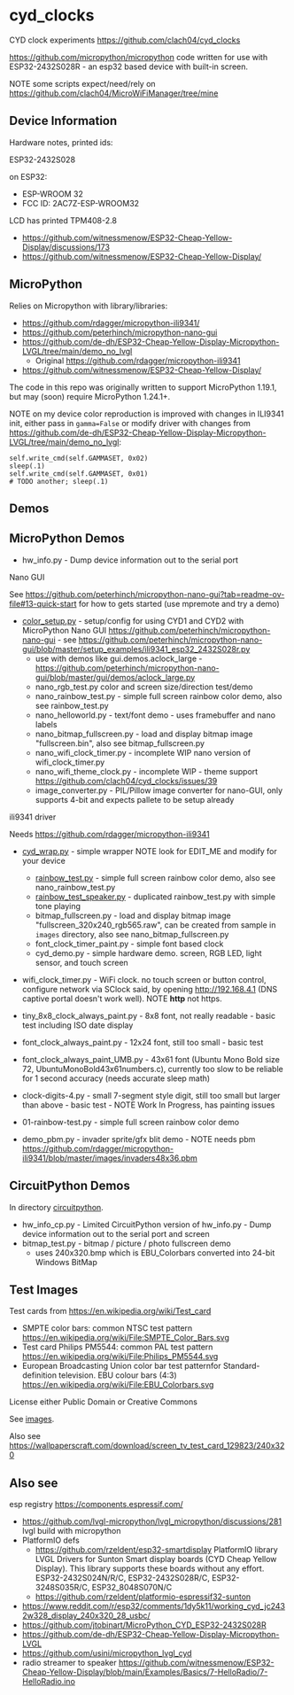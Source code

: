 # cyd_clocks

CYD clock experiments https://github.com/clach04/cyd_clocks

https://github.com/micropython/micropython code written for use with ESP32-2432S028R - an esp32 based device with built-in screen.

NOTE some scripts expect/need/rely on https://github.com/clach04/MicroWiFiManager/tree/mine

## Device Information

Hardware notes, printed ids:

ESP32-2432S028

on ESP32:
  * ESP-WROOM 32
  * FCC ID: 2AC7Z-ESP-WROOM32

LCD has printed TPM408-2.8

  * https://github.com/witnessmenow/ESP32-Cheap-Yellow-Display/discussions/173
  * https://github.com/witnessmenow/ESP32-Cheap-Yellow-Display/

## MicroPython

Relies on Micropython with library/libraries:

  * https://github.com/rdagger/micropython-ili9341/
  * https://github.com/peterhinch/micropython-nano-gui
  * https://github.com/de-dh/ESP32-Cheap-Yellow-Display-Micropython-LVGL/tree/main/demo_no_lvgl
      * Original https://github.com/rdagger/micropython-ili9341
  * https://github.com/witnessmenow/ESP32-Cheap-Yellow-Display/

The code in this repo was originally written to support MicroPython 1.19.1,
but may (soon) require MicroPython 1.24.1+.

NOTE on my device color reproduction is improved with changes in ILI9341 init,
either pass in `gamma=False` or modify driver with changes from https://github.com/de-dh/ESP32-Cheap-Yellow-Display-Micropython-LVGL/tree/main/demo_no_lvgl:

    self.write_cmd(self.GAMMASET, 0x02)
    sleep(.1)
    self.write_cmd(self.GAMMASET, 0x01)
    # TODO another; sleep(.1)


## Demos

## MicroPython Demos

  * hw_info.py - Dump device information out to the serial port

Nano GUI

See https://github.com/peterhinch/micropython-nano-gui?tab=readme-ov-file#13-quick-start for how to gets started (use mpremote and try a demo)
  * [color_setup.py](https://github.com/clach04/cyd_clocks/blob/main/color_setup.py) - setup/config for using CYD1 and CYD2 with MicroPython Nano GUI https://github.com/peterhinch/micropython-nano-gui - see https://github.com/peterhinch/micropython-nano-gui/blob/master/setup_examples/ili9341_esp32_2432S028r.py
      * use with demos like gui.demos.aclock_large - https://github.com/peterhinch/micropython-nano-gui/blob/master/gui/demos/aclock_large.py
      * nano_rgb_test.py color and screen size/direction test/demo
      * nano_rainbow_test.py - simple full screen rainbow color demo, also see rainbow_test.py
      * nano_helloworld.py - text/font demo - uses framebuffer and nano labels
      * nano_bitmap_fullscreen.py - load and display bitmap image "fullscreen.bin", also see bitmap_fullscreen.py
      * nano_wifi_clock_timer.py - incomplete WIP nano version of wifi_clock_timer.py
      * nano_wifi_theme_clock.py - incomplete WIP - theme support https://github.com/clach04/cyd_clocks/issues/39
      * image_converter.py - PIL/Pillow image converter for nano-GUI, only supports 4-bit and expects pallete to be setup already

ili9341 driver

Needs https://github.com/rdagger/micropython-ili9341

  * [cyd_wrap.py](https://github.com/clach04/cyd_clocks/blob/main/cyd_wrap.py) - simple wrapper NOTE look for EDIT_ME and modify for your device
      * [rainbow_test.py](https://github.com/clach04/cyd_clocks/blob/main/rainbow_test.py) - simple full screen rainbow color demo, also see nano_rainbow_test.py
      * [rainbow_test_speaker.py](https://github.com/clach04/cyd_clocks/blob/main/rainbow_test_speaker.py) - duplicated rainbow_test.py with simple tone playing
      * bitmap_fullscreen.py - load and display bitmap image "fullscreen_320x240_rgb565.raw", can be created from sample in `images` directory, also see nano_bitmap_fullscreen.py
      * font_clock_timer_paint.py - simple font based clock
      * cyd_demo.py - simple hardware demo. screen, RGB LED, light sensor, and touch screen

  * wifi_clock_timer.py - WiFi clock. no touch screen or button control, configure network via SClock said, by opening http://192.168.4.1 (DNS captive portal doesn't work well). NOTE **http** not https.
  * tiny_8x8_clock_always_paint.py - 8x8 font, not really readable - basic test including ISO date display
  * font_clock_always_paint.py - 12x24 font, still too small - basic test
  * font_clock_always_paint_UMB.py - 43x61 font (Ubuntu Mono Bold size 72, UbuntuMonoBold43x61numbers.c), currently too slow to be reliable for 1 second accuracy (needs accurate sleep math)
  * clock-digits-4.py - small 7-segment style digit, still too small but larger than above - basic test - NOTE Work In Progress, has painting issues
  * 01-rainbow-test.py - simple full screen rainbow color demo
  * demo_pbm.py - invader sprite/gfx blit demo - NOTE needs pbm https://github.com/rdagger/micropython-ili9341/blob/master/images/invaders48x36.pbm

## CircuitPython Demos

In directory [circuitpython](./circuitpython).

  * hw_info_cp.py - Limited CircuitPython version of hw_info.py - Dump device information out to the serial port and screen
  * bitmap_test.py - bitmap / picture / photo fullscreen demo
      * uses 240x320.bmp which is EBU_Colorbars converted into 24-bit Windows BitMap

## Test Images

Test cards from https://en.wikipedia.org/wiki/Test_card

  * SMPTE color bars: common NTSC test pattern https://en.wikipedia.org/wiki/File:SMPTE_Color_Bars.svg
  * Test card Philips PM5544: common PAL test pattern https://en.wikipedia.org/wiki/File:Philips_PM5544.svg
  * European Broadcasting Union color bar test patternfor Standard-definition television. EBU colour bars (4:3) https://en.wikipedia.org/wiki/File:EBU_Colorbars.svg

License either Public Domain or Creative Commons

See [images](./images).

Also see https://wallpaperscraft.com/download/screen_tv_test_card_129823/240x320

## Also see

esp registry https://components.espressif.com/

  * https://github.com/lvgl-micropython/lvgl_micropython/discussions/281 lvgl build with micropython
  * PlatformIO defs
      * https://github.com/rzeldent/esp32-smartdisplay PlatformIO library LVGL Drivers for Sunton Smart display boards (CYD Cheap Yellow Display). This library supports these boards without any effort. ESP32-2432S024N/R/C, ESP32-2432S028R/C, ESP32-3248S035R/C, ESP32_8048S070N/C
      * https://github.com/rzeldent/platformio-espressif32-sunton
  * https://www.reddit.com/r/esp32/comments/1dy5k11/working_cyd_jc2432w328_display_240x320_28_usbc/
  * https://github.com/jtobinart/MicroPython_CYD_ESP32-2432S028R
  * https://github.com/de-dh/ESP32-Cheap-Yellow-Display-Micropython-LVGL
  * https://github.com/usini/micropython_lvgl_cyd
  * radio streamer to speaker https://github.com/witnessmenow/ESP32-Cheap-Yellow-Display/blob/main/Examples/Basics/7-HelloRadio/7-HelloRadio.ino
